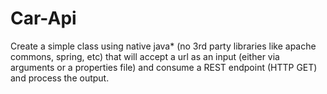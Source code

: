 # Car-Api
Create a simple class using native java* (no 3rd party libraries like apache commons, spring, etc) that will accept a url as an input (either via arguments or a properties file) and consume a REST endpoint (HTTP GET) and process the output.
